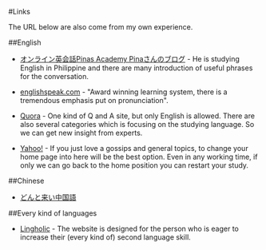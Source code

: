 #Links

The URL below are also come from my own experience.

##English 

- [オンライン英会話Pinas Academy Pinaさんのブログ](http://pinasan.com/english/today_study/13513) - He is studying English in Philippine and there are many introduction of useful phrases for the conversation. 


- [englishspeak.com](http://www.englishspeak.com/) - "Award winning learning system, there is a tremendous emphasis put on pronunciation".


- [Quora](https://www.quora.com/) - One kind of Q and A site, but only English is allowed. There are also several categories which is focusing on the studying language. So we can get new insight from experts.

- [Yahoo!](www.yahoo.com) - If you just love a gossips and general topics, to change your home page into here will be the best option. Even in any working time, if only we can go back to the home position you can restart your study.

##Chinese

- [どんと来い中国語](http://dokochina.com/)

##Every kind of languages

- [Lingholic](http://www.lingholic.com/) - The website is designed for the person who is eager to increase their (every kind of) second language skill. 


